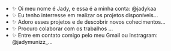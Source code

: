 - ✨ Oi meu nome é Jady, e essa é a minha conta: @jadykaa
- ✨ Eu tenho interresse em realizar os projetos disponíveis...
- ✨ Adoro esses projetos e de descobrir novos cohecimentos...
- ✨ Procuro colaborar com os trabalhos ...
- ✨ Entre em contato comigo pelo meu Gmail ou Instragram: @jadymunizz_...

<!---
jadykaa/jadykaa is a ✨ special ✨  repository because its `README.md` (this file) appears on your GitHub profile.
You can click the Preview link to take a look at your changes.
--->
